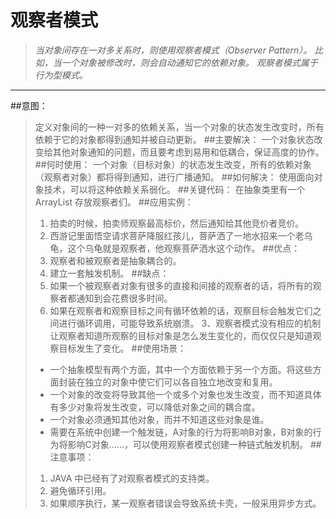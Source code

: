 # 观察者模式
>*当对象间存在一对多关系时，则使用观察者模式（Observer Pattern）。
比如，当一个对象被修改时，则会自动通知它的依赖对象。
观察者模式属于行为型模式。*
---
##意图：

>定义对象间的一种一对多的依赖关系，当一个对象的状态发生改变时，所有依赖于它的对象都得到通知并被自动更新。
##主要解决：
>一个对象状态改变给其他对象通知的问题，而且要考虑到易用和低耦合，保证高度的协作。
##何时使用：
>一个对象（目标对象）的状态发生改变，所有的依赖对象（观察者对象）都将得到通知，进行广播通知。
##如何解决：
>使用面向对象技术，可以将这种依赖关系弱化。
##关键代码：
>在抽象类里有一个 ArrayList 存放观察者们。
##应用实例： 
>1. 拍卖的时候，拍卖师观察最高标价，然后通知给其他竞价者竞价。
>2. 西游记里面悟空请求菩萨降服红孩儿，菩萨洒了一地水招来一个老乌龟，这个乌龟就是观察者，他观察菩萨洒水这个动作。
##优点： 
>1. 观察者和被观察者是抽象耦合的。 
>2. 建立一套触发机制。
##缺点： 
>1. 如果一个被观察者对象有很多的直接和间接的观察者的话，将所有的观察者都通知到会花费很多时间。 
>2. 如果在观察者和观察目标之间有循环依赖的话，观察目标会触发它们之间进行循环调用，可能导致系统崩溃。 3、观察者模式没有相应的机制让观察者知道所观察的目标对象是怎么发生变化的，而仅仅只是知道观察目标发生了变化。
##使用场景：
>- 一个抽象模型有两个方面，其中一个方面依赖于另一个方面。将这些方面封装在独立的对象中使它们可以各自独立地改变和复用。
>- 一个对象的改变将导致其他一个或多个对象也发生改变，而不知道具体有多少对象将发生改变，可以降低对象之间的耦合度。
>- 一个对象必须通知其他对象，而并不知道这些对象是谁。
>- 需要在系统中创建一个触发链，A对象的行为将影响B对象，B对象的行为将影响C对象……，可以使用观察者模式创建一种链式触发机制。
##注意事项： 
>1. JAVA 中已经有了对观察者模式的支持类。
>2. 避免循环引用。
>3. 如果顺序执行，某一观察者错误会导致系统卡壳，一般采用异步方式。